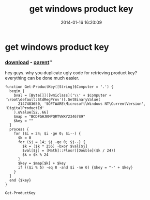 ﻿---
pid:            4802
parent:         4801
children:       
poster:         greg zakharov
title:          get windows product key
date:           2014-01-16 16:20:09
format:         posh
---

# get windows product key

### [download](4802.ps1) - [parent](4801.md)"

hey guys. why you duplicate ugly code for retrieving product key? everything can be done much easier.

```posh
function Get-ProductKey([String]$Computer = '.') {
  begin {
    $val = [Byte[]]([wmiclass]('\\' + $Computer + '\root\default:StdRegProv')).GetBinaryValue(
      2147483650, 'SOFTWARE\Microsoft\Windows NT\CurrentVersion', 'DigitalProductId'
    ).uValue[52..66]
    $map = "BCDFGHJKMPQRTVWXY2346789"
    $key = ""
  }
  process {
    for ($i = 24; $i -ge 0; $i--) {
      $k = 0
      for ($j = 14; $j -ge 0; $j--) {
        $k = ($k * 256) -bxor $val[$j]
        $val[$j] = [Math]::Floor([Double]($k / 24))
        $k = $k % 24
      }
      $key = $map[$k] + $key
      if (($i % 5) -eq 0 -and $i -ne 0) {$key = "-" + $key}
    }
  }
  end {$key}
}

Get-ProductKey
```
